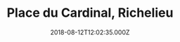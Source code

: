 ---
date: 2018-08-12T12:02:35.000Z
title: Place du Cardinal, Richelieu
latitude: 47.01256598690211
longitude: 0.3243665282914095
category: checkin
---